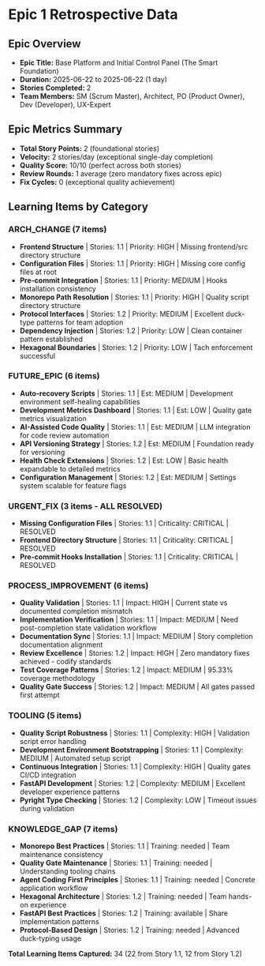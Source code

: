 # Epic 1 Retrospective Data

## Epic Overview
- **Epic Title:** Base Platform and Initial Control Panel (The Smart Foundation)
- **Duration:** 2025-06-22 to 2025-06-22 (1 day)
- **Stories Completed:** 2
- **Team Members:** SM (Scrum Master), Architect, PO (Product Owner), Dev (Developer), UX-Expert

## Epic Metrics Summary
- **Total Story Points:** 2 (foundational stories)
- **Velocity:** 2 stories/day (exceptional single-day completion)
- **Quality Score:** 10/10 (perfect across both stories)
- **Review Rounds:** 1 average (zero mandatory fixes across epic)
- **Fix Cycles:** 0 (exceptional quality achievement)

## Learning Items by Category

### ARCH_CHANGE (7 items)
- **Frontend Structure** | Stories: 1.1 | Priority: HIGH | Missing frontend/src directory structure
- **Configuration Files** | Stories: 1.1 | Priority: HIGH | Missing core config files at root
- **Pre-commit Integration** | Stories: 1.1 | Priority: MEDIUM | Hooks installation consistency
- **Monorepo Path Resolution** | Stories: 1.1 | Priority: HIGH | Quality script directory structure
- **Protocol Interfaces** | Stories: 1.2 | Priority: MEDIUM | Excellent duck-type patterns for team adoption
- **Dependency Injection** | Stories: 1.2 | Priority: LOW | Clean container pattern established
- **Hexagonal Boundaries** | Stories: 1.2 | Priority: LOW | Tach enforcement successful

### FUTURE_EPIC (6 items)
- **Auto-recovery Scripts** | Stories: 1.1 | Est: MEDIUM | Development environment self-healing capabilities
- **Development Metrics Dashboard** | Stories: 1.1 | Est: LOW | Quality gate metrics visualization
- **AI-Assisted Code Quality** | Stories: 1.1 | Est: MEDIUM | LLM integration for code review automation
- **API Versioning Strategy** | Stories: 1.2 | Est: MEDIUM | Foundation ready for versioning
- **Health Check Extensions** | Stories: 1.2 | Est: LOW | Basic health expandable to detailed metrics
- **Configuration Management** | Stories: 1.2 | Est: MEDIUM | Settings system scalable for feature flags

### URGENT_FIX (3 items - ALL RESOLVED)
- **Missing Configuration Files** | Stories: 1.1 | Criticality: CRITICAL | RESOLVED
- **Frontend Directory Structure** | Stories: 1.1 | Criticality: CRITICAL | RESOLVED
- **Pre-commit Hooks Installation** | Stories: 1.1 | Criticality: CRITICAL | RESOLVED

### PROCESS_IMPROVEMENT (6 items)
- **Quality Validation** | Stories: 1.1 | Impact: HIGH | Current state vs documented completion mismatch
- **Implementation Verification** | Stories: 1.1 | Impact: MEDIUM | Need post-completion state validation workflow
- **Documentation Sync** | Stories: 1.1 | Impact: MEDIUM | Story completion documentation alignment
- **Review Excellence** | Stories: 1.2 | Impact: HIGH | Zero mandatory fixes achieved - codify standards
- **Test Coverage Patterns** | Stories: 1.2 | Impact: MEDIUM | 95.33% coverage methodology
- **Quality Gate Success** | Stories: 1.2 | Impact: MEDIUM | All gates passed first attempt

### TOOLING (5 items)
- **Quality Script Robustness** | Stories: 1.1 | Complexity: HIGH | Validation script error handling
- **Development Environment Bootstrapping** | Stories: 1.1 | Complexity: MEDIUM | Automated setup script
- **Continuous Integration** | Stories: 1.1 | Complexity: HIGH | Quality gates CI/CD integration
- **FastAPI Development** | Stories: 1.2 | Complexity: MEDIUM | Excellent developer experience patterns
- **Pyright Type Checking** | Stories: 1.2 | Complexity: LOW | Timeout issues during validation

### KNOWLEDGE_GAP (7 items)
- **Monorepo Best Practices** | Stories: 1.1 | Training: needed | Team maintenance consistency
- **Quality Gate Maintenance** | Stories: 1.1 | Training: needed | Understanding tooling chains
- **Agent Coding First Principles** | Stories: 1.1 | Training: needed | Concrete application workflow
- **Hexagonal Architecture** | Stories: 1.2 | Training: needed | Team hands-on experience
- **FastAPI Best Practices** | Stories: 1.2 | Training: available | Share implementation patterns
- **Protocol-Based Design** | Stories: 1.2 | Training: needed | Advanced duck-typing usage

**Total Learning Items Captured:** 34 (22 from Story 1.1, 12 from Story 1.2)
